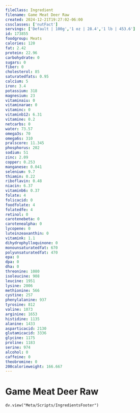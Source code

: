 ```yaml
---
fileClass: Ingredient
filename: Game Meat Deer Raw
created: 2024-12-21T19:27:02-06:00
cssclasses: ['nutFact']
servings: ['Default | 100g','1 oz | 28.4','1 lb | 453.6']
id: 173855
foodgroup: Meats
calories: 120
fat: 2.42
protein: 22.96
carbohydrate: 0
sugars: 0
fiber: 0
cholesterol: 85
saturatedfats: 0.95
calcium: 5
iron: 3.4
potassium: 318
magnesium: 23
vitaminaiu: 0
vitaminarae: 0
vitaminc: 0
vitaminb12: 6.31
vitamine: 0.2
netcarbs: 0
water: 73.57
omega3s: 70
omega6s: 310
pralscore: 11.345
phosphorus: 202
sodium: 51
zinc: 2.09
copper: 0.253
manganese: 0.041
selenium: 9.7
thiamin: 0.22
riboflavin: 0.48
niacin: 6.37
vitaminb6: 0.37
folate: 4
folicacid: 0
foodfolate: 4
folatedfe: 4
retinol: 0
carotenebeta: 0
carotenealpha: 0
lycopene: 0
luteinzeaxanthin: 0
vitamink: 1.1
dihydrophylloquinone: 0
monounsaturatedfat: 670
polyunsaturatedfat: 470
epa: 0
dpa: 0
dha: 0
threonine: 1080
isoleucine: 908
leucine: 1951
lysine: 2006
methionine: 566
cystine: 257
phenylalanine: 937
tyrosine: 812
valine: 1073
arginine: 1653
histidine: 1135
alanine: 1433
asparticacid: 2130
glutamicacid: 3336
glycine: 1175
proline: 1183
serine: 974
alcohol: 0
caffeine: 0
theobromine: 0
200calorieweight: 166.667
---
```


# Game Meat Deer Raw

```dataviewjs
dv.view("Meta/Scripts/IngredientsFooter")
```
